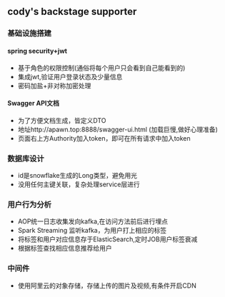 ## cody's backstage supporter
### 基础设施搭建
#### spring security+jwt
+ 基于角色的权限控制(通俗将每个用户只会看到自己能看到的)
+ 集成jwt,验证用户登录状态及少量信息
+ 密码加盐+非对称加密处理
#### Swagger API文档
+ 为了方便文档生成，皆定义DTO
+ 地址http://apawn.top:8888/swagger-ui.html (加载巨慢,做好心理准备)
+ 页面右上方Authority加入token，即可在所有请求中加入token
### 数据库设计
+ id是snowflake生成的Long类型，避免用光
+ 没用任何主键关联，复杂处理service层进行
### 用户行为分析
+ AOP统一日志收集发向kafka,在访问方法前后进行埋点
+ Spark Streaming 监听kafka，为用户打上相应的标签
+ 将标签和用户对应信息存于ElasticSearch,定时JOB用户标签衰减
+ 根据标签查找相应信息推荐给用户
### 中间件
+ 使用阿里云的对象存储，存储上传的图片及视频,有条件开启CDN


